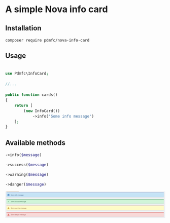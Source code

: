 # A simple Nova info card

## Installation
```shell
composer require pdmfc/nova-info-card
```

## Usage
```php

use Pdmfc\InfoCard;

//...

public function cards()
{
    return [
        (new InfoCard())
            ->info('Some info message')
    ];
}

```

## Available methods
```php
->info($message)
```


```php
->success($message)
```


```php
->warning($message)
```


```php
->danger($message)
```

![Example](images/example.png)
